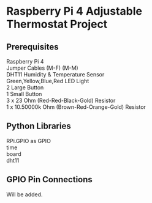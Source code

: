 # Raspberry Pi 4 Adjustable Thermostat Project

## Prerequisites <br>
Raspberry Pi 4 <br>
Jumper Cables (M-F) (M-M) <br>
DHT11 Humidity & Temperature Sensor <br>
Green,Yellow,Blue,Red LED Light <br>
2 Large Button <br>
1 Small Button <br>
3 x 23 Ohm (Red-Red-Black-Gold) Resistor <br>
1 x 10.50000k Ohm (Brown-Red-Orange-Gold) Resistor <br>

## Python Libraries <br>
RPi.GPIO as GPIO <br>
time <br>
board <br>
dht11 <br>

## GPIO Pin Connections <br>
Will be added.
